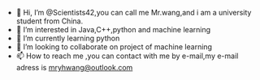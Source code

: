 - 👋 Hi, I’m @Scientists42,you can call me Mr.wang,and i am a university student from China.
- 👀 I’m interested in Java,C++,python and machine learning
- 🌱 I’m currently learning python
- 💞️ I’m looking to collaborate on project of machine learning
- 📫 How to reach me ,you can contact with me by e-mail,my e-mail adress is mryhwang@outlook.com

<!---
Scientists42/Scientists42 is a ✨ special ✨ repository because its `README.md` (this file) appears on your GitHub profile.
You can click the Preview link to take a look at your changes.
--->
